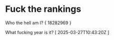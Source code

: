 # Fuck the rankings

Who the hell am I?
{ 18282969 }

What fucking year is it?
[ 2025-03-27T10:43:20Z ]
